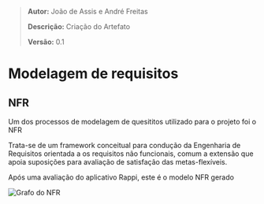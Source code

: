 > **Autor:** João de Assis e André Freitas
>
> **Descrição:** Criação do Artefato
>
> **Versão:** 0.1

# Modelagem de requisitos

## NFR

<p>
Um dos processos de modelagem de quesititos utilizado para o projeto foi o NFR

Trata-se de um framework conceitual para condução da Engenharia de Requisitos orientada a os requisitos não funcionais, comum a extensão que apoia suposições para avaliação de satisfação das metas-flexíveis.

Após uma avaliação do aplicativo Rappi, este é o modelo NFR gerado

![Grafo do NFR](https://i.imgur.com/p7Bv2VO.jpg)


</p>
